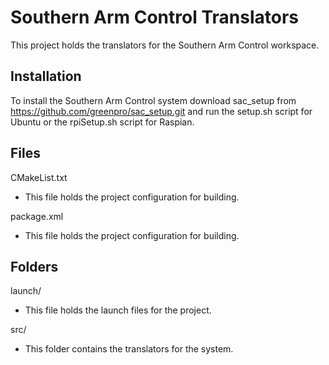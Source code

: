 # Southern Arm Control Translators

This project holds the translators for the Southern Arm Control workspace.

## Installation

To install the Southern Arm Control system download sac_setup from https://github.com/greenpro/sac_setup.git and run the setup.sh script for Ubuntu or the rpiSetup.sh script for Raspian.

## Files
CMakeList.txt
* This file holds the project configuration for building.

package.xml
* This file holds the project configuration for building.

## Folders
launch/
* This file holds the launch files for the project.

src/
* This folder contains the translators for the system.
